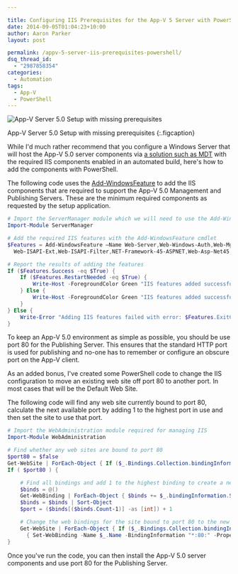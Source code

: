 ```yaml
---

title: Configuring IIS Prerequisites for the App-V 5 Server with PowerShell
date: 2014-09-05T01:04:23+10:00
author: Aaron Parker
layout: post

permalink: /appv-5-server-iis-prerequisites-powershell/
dsq_thread_id:
  - "2987858354"
categories:
  - Automation
tags:
  - App-V
  - PowerShell
---
```

![App-V Server 5.0 Setup with missing prerequisites]({{site.baseurl}}/media/2014/09/AppV-Prereqs.png)

App-V Server 5.0 Setup with missing prerequisites
{:.figcaption}

While I'd much rather recommend that you configure a Windows Server that will host the App-V 5.0 server components via [a solution such as MDT]({{site.baseurl}}/briforum-2014-hands-off-my-gold-image-the-slides/) with the required IIS components enabled in an automated build, here's how to add the components with PowerShell.

The following code uses the [Add-WindowsFeature](http://go.microsoft.com/fwlink/p/?linkid=287571) to add the IIS components that are required to support the App-V 5.0 Management and Publishing Servers. These are the minimum required components as requested by the setup application.

```powershell
# Import the ServerManager module which we will need to use the Add-WindowsFeature cmdlet
Import-Module ServerManager

# Add the required IIS features with the Add-WindowsFeature cmdlet
$Features = Add-WindowsFeature –Name Web-Server,Web-Windows-Auth,Web-Mgmt-Tools,`
  Web-ISAPI-Ext,Web-ISAPI-Filter,NET-Framework-45-ASPNET,Web-Asp-Net45,Web-Net-Ext45

# Report the results of adding the features
If ($Features.Success -eq $True) {
    If ($Features.RestartNeeded -eq $True) {
        Write-Host -ForegroundColor Green "IIS features added successfully and reboot required."
    } Else {
        Write-Host -ForegroundColor Green "IIS features added successfully."
    }
} Else {
    Write-Error "Adding IIS features failed with error: $Features.ExitCode"
}
```

To keep an App-V 5.0 environment as simple as possible, you should be use port 80 for the Publishing Server. This ensures that the standard HTTP port is used for publishing and no-one has to remember or configure an obscure port on the App-V client.

As an added bonus, I've created some PowerShell code to change the IIS configuration to move an existing web site off port 80 to another port. In most cases that will be the Default Web Site.

The following code will find any web site currently bound to port 80, calculate the next available port by adding 1 to the highest port in use and then set the site to use that port.

```powershell
# Import the WebAdministration module required for managing IIS
Import-Module WebAdministration

# Find whether any web sites are bound to port 80
$port80 = $false
Get-WebSite | ForEach-Object { If ($_.Bindings.Collection.bindingInformation -like "*:80:*") { $port80 = $True } }
If ( $port80 ) {

    # Find all bindings and add 1 to the highest binding to create a new port to bind the web site to
    $binds = @()
    Get-WebBinding | ForEach-Object { $binds += $_.bindingInformation.Split(":") }
    $binds = $binds | Sort-Object
    $port = ($binds[($binds.Count-1)] -as [int]) + 1

    # Change the web bindings for the site bound to port 80 to the new calculated port number
    Get-WebSite | ForEach-Object { If ($_.Bindings.Collection.bindingInformation -like "*:80:*") `
      { Set-WebBinding -Name $_.Name -BindingInformation "*:80:" -PropertyName Port -Value $port } }
}
```

Once you've run the code, you can then install the App-V 5.0 server components and use port 80 for the Publishing Server.
